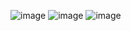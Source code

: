 ![image](https://user-images.githubusercontent.com/42132857/83976760-aa9e5080-a919-11ea-992a-e552dbc6f22b.png)
![image](https://user-images.githubusercontent.com/42132857/83976773-b7bb3f80-a919-11ea-8463-1019e10fd5f0.png)
![image](https://user-images.githubusercontent.com/42132857/83976779-c30e6b00-a919-11ea-8b31-e61e7cb58006.png)
